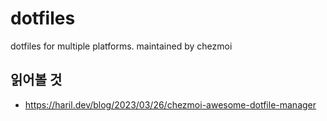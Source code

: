 # dotfiles
dotfiles for multiple platforms. maintained by chezmoi

## 읽어볼 것

- https://haril.dev/blog/2023/03/26/chezmoi-awesome-dotfile-manager
